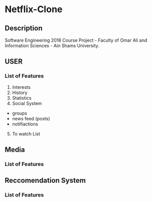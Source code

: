 # Netflix-Clone
## Description
Software Engineering 2018 Course Project - Faculty of Omar Ali and Information Sciences - Ain Shams University.
## USER 
### List of Features
1. Interests
2. History
3. Statistics
4. Social System
  - groups
  - news feed (posts)
  - notifiactions
5. To watch List
## Media
### List of Features
## Reccomendation System
### List of Features
